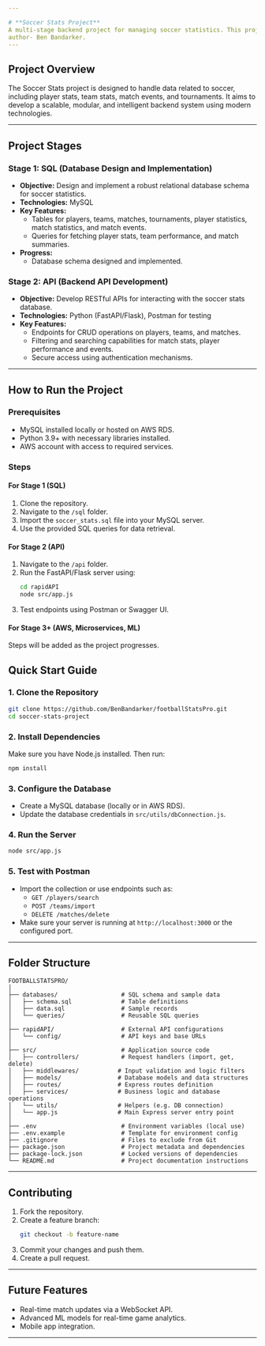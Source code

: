 ```yaml
---

# **Soccer Stats Project**  
A multi-stage backend project for managing soccer statistics. This project evolves through various stages, incorporating SQL databases, APIs, cloud services (AWS), microservices architecture, and machine learning.  
author- Ben Bandarker.
---
```


## **Project Overview**  
The Soccer Stats project is designed to handle data related to soccer, including player stats, team stats, match events, and tournaments. It aims to develop a scalable, modular, and intelligent backend system using modern technologies.

---

## **Project Stages**  

### **Stage 1: SQL (Database Design and Implementation)**  
- **Objective:** Design and implement a robust relational database schema for soccer statistics.  
- **Technologies:** MySQL  
- **Key Features:**  
  - Tables for players, teams, matches, tournaments, player statistics, match statistics, and match events.  
  - Queries for fetching player stats, team performance, and match summaries.  
- **Progress:**  
  - Database schema designed and implemented.   

### **Stage 2: API (Backend API Development)**  
- **Objective:** Develop RESTful APIs for interacting with the soccer stats database.  
- **Technologies:** Python (FastAPI/Flask), Postman for testing  
- **Key Features:**  
  - Endpoints for CRUD operations on players, teams, and matches.  
  - Filtering and searching capabilities for match stats, player performance and events.  
  - Secure access using authentication mechanisms.  


---

## **How to Run the Project**  

### **Prerequisites**  
- MySQL installed locally or hosted on AWS RDS.  
- Python 3.9+ with necessary libraries installed.  
- AWS account with access to required services.  

### **Steps**  

#### **For Stage 1 (SQL)**  
1. Clone the repository.  
2. Navigate to the `/sql` folder.  
3. Import the `soccer_stats.sql` file into your MySQL server.  
4. Use the provided SQL queries for data retrieval.  

#### **For Stage 2 (API)**  
1. Navigate to the `/api` folder.  
2. Run the FastAPI/Flask server using:  
   ```bash
   cd rapidAPI
   node src/app.js
   ```  
3. Test endpoints using Postman or Swagger UI.  

#### **For Stage 3+ (AWS, Microservices, ML)**  
Steps will be added as the project progresses.  


## **Quick Start Guide**

### **1. Clone the Repository**
```bash
git clone https://github.com/BenBandarker/footballStatsPro.git
cd soccer-stats-project
```

### **2. Install Dependencies**
Make sure you have Node.js installed. Then run:
```bash
npm install
```

### **3. Configure the Database**
- Create a MySQL database (locally or in AWS RDS).
- Update the database credentials in `src/utils/dbConnection.js`.

### **4. Run the Server**
```bash
node src/app.js
```

### **5. Test with Postman**
- Import the collection or use endpoints such as:
  - `GET /players/search`
  - `POST /teams/import`
  - `DELETE /matches/delete`
- Make sure your server is running at `http://localhost:3000` or the configured port.


---

## **Folder Structure**  
```plaintext
FOOTBALLSTATSPRO/
│
├── databases/                  # SQL schema and sample data
│   ├── schema.sql              # Table definitions
│   ├── data.sql                # Sample records
│   └── queries/                # Reusable SQL queries
│
├── rapidAPI/                   # External API configurations
│   └── config/                 # API keys and base URLs
│
├── src/                        # Application source code
│   ├── controllers/            # Request handlers (import, get, delete)
│   ├── middlewares/           # Input validation and logic filters
│   ├── models/                # Database models and data structures
│   ├── routes/                # Express routes definition
│   ├── services/              # Business logic and database operations
│   └── utils/                 # Helpers (e.g. DB connection)
│   └── app.js                 # Main Express server entry point
│
├── .env                        # Environment variables (local use)
├── .env.example                # Template for environment config
├── .gitignore                  # Files to exclude from Git
├── package.json                # Project metadata and dependencies
├── package-lock.json           # Locked versions of dependencies
└── README.md                   # Project documentation instructions
```

---

## **Contributing**  
1. Fork the repository.  
2. Create a feature branch:  
   ```bash
   git checkout -b feature-name
   ```  
3. Commit your changes and push them.  
4. Create a pull request.  

---

## **Future Features**  
- Real-time match updates via a WebSocket API.  
- Advanced ML models for real-time game analytics.  
- Mobile app integration.  

---

<!-- ### **Stage 3: AWS (Cloud Integration)**  NOT IMPLEMENTED
- **Objective:** Deploy the database and API to AWS for scalability and availability.  
- **Technologies:** AWS RDS, AWS Lambda, AWS S3  
- **Key Features:**  
  - Database hosted on AWS RDS for global access.  
  - API deployed using AWS Lambda or EC2 instances.  
  - Cloud storage integration for match reports, images, or media.  

### **Stage 4: Microservices Architecture**  NOT IMPLEMENTED
- **Objective:** Modularize the backend into independent microservices.  
- **Technologies:** Docker, Kubernetes, RabbitMQ/Kafka  
- **Key Features:**  
  - Separate services for player stats, match stats, and team data.  
  - Communication via message queues or APIs.  
  - Scalability and fault tolerance through container orchestration.  

### **Stage 5: Machine Learning (Predictive Analytics)**  NOT IMPLEMENTED
- **Objective:** Use historical data to predict player performance and match outcomes.  
- **Technologies:** Python (scikit-learn, TensorFlow), Jupyter Notebooks  
- **Key Features:**  
  - Models for player ranking, injury prediction, and match result forecasting.  
  - Data pipelines for pre-processing and training.  
  - Integration of ML models with the API for real-time predictions.  

## TODO
## API
  - Stage 3
  - Stage 4
  - Stage 5
   -->